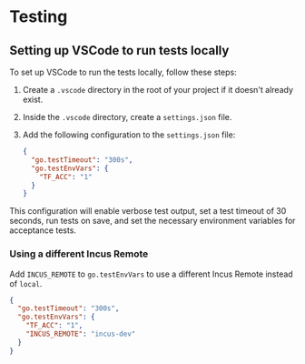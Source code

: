 # Testing

## Setting up VSCode to run tests locally

To set up VSCode to run the tests locally, follow these steps:

1. Create a `.vscode` directory in the root of your project if it doesn't already exist.
2. Inside the `.vscode` directory, create a `settings.json` file.
3. Add the following configuration to the `settings.json` file:

   ```json
   {
     "go.testTimeout": "300s",
     "go.testEnvVars": {
       "TF_ACC": "1"
     }
   }
   ```

This configuration will enable verbose test output, set a test timeout of 30 seconds, run tests on save, and set the necessary environment variables for acceptance tests.

### Using a different Incus Remote

Add `INCUS_REMOTE` to `go.testEnvVars` to use a different Incus Remote instead of `local`.

```json
{
  "go.testTimeout": "300s",
  "go.testEnvVars": {
    "TF_ACC": "1",
    "INCUS_REMOTE": "incus-dev"
  }
}
```
